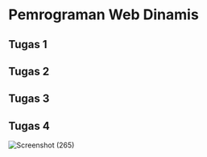 # Pemrograman Web Dinamis

## Tugas 1
## Tugas 2
## Tugas 3
## Tugas 4
![Screenshot (265)](https://user-images.githubusercontent.com/73736888/99624694-3ee01800-2a61-11eb-87be-92b57077ed74.png)
